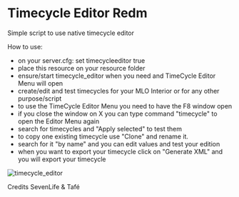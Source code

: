 # Timecycle Editor Redm

Simple script to use native timecycle editor

How to use: 
- on your server.cfg: set timecycleeditor true
- place this resource on your resource folder
- ensure/start timecycle_editor when you need and TimeCycle Editor Menu will open
- create/edit and test timecycles for your MLO Interior or for any other purpose/script
- to use the TimeCycle Editor Menu you need to have the F8 window open
- if you close the window on X you can type command "timecycle" to open the Editor Menu again
- search for timecycles and "Apply selected" to test them
- to copy one existing timecycle use "Clone" and rename it.
- search for it "by name" and you can edit values and test your edition
- when you want to export your timecycle click on "Generate XML" and you will export your timecycle

![timecycle_editor](https://github.com/user-attachments/assets/fbea6472-6d24-4d8a-965c-a31a416850e2)

Credits SevenLife & Tafé
